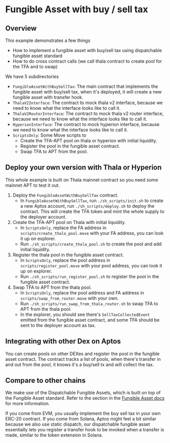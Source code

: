 # Fungible Asset with buy / sell tax

## Overview

This example demonstrates a few things

- How to implement a fungible asset with buy/sell tax using dispatchable fungible asset standard
- How to do cross contract calls (we call thala contract to create pool for the TFA and to swap)

We have 5 subdirectories

- `FungibleAssetWithBuySellTax`: The main contract that implements the fungible asset with buy/sell tax, when it's deployed, it will create a new fungible asset with transfer hook.
- `ThalaV2Interface`: The contract to mock thala v2 interface, because we need to know what the interface looks like to call it.
- `ThalaV2RouterInterface`: The contract to mock thala v2 router interface, because we need to know what the interface looks like to call it.
- `HyperionInterface`: The contract to mock hyperion interface, because we need to know what the interface looks like to call it.
- `ScriptsOnly`: Some Move scripts to
  - Create the TFA-APT pool on thala or hyperion with initial liquidity.
  - Register the pool in the fungible asset contract.
  - Swap TFA to APT from the pool.

## Deploy your own version with Thala or Hyperion

This whole example is built on Thala mainnet contract so you need some mainnet APT to test it out.

1. Deploy the `FungibleAssetWithBuySellTax` contract.
   - In `FungibleAssetWithBuySellTax`, run `./sh_scripts/init.sh` to create a new Aptos account, run `./sh_scripts/deploy.sh` to deploy the contract. This will create the TFA token and mint the whole supply to the deployer account.
2. Create the TFA-APT pool on Thala with initial liquidity.
   - In `ScriptsOnly`, replace the FA address in `scripts/create_thala_pool.move` with your FA address, you can look it up on explorer.
   - Run `./sh_scripts/create_thala_pool.sh` to create the pool and add initial liquidity.
3. Register the thala pool in the fungible asset contract.
   - In `ScriptsOnly`, replace the pool address in `scripts/register_pool.move` with your pool address, you can look it up on explorer.
   - Run `./sh_scripts/run_register_pool.sh` to register the pool in the fungible asset contract.
4. Swap TFA to APT from the thala pool.
   - In `ScriptsOnly`, replace the pool address and FA address in `scripts/swap_from_router.move` with your own.
   - Run `./sh_scripts/run_swap_from_thala_router.sh` to swap TFA to APT from the thala pool.
   - In the explorer, you should see there's `SellTaxCollectedEvent` emitted from the fungible asset contract, and some TFA should be sent to the deployer account as tax.

## Integrating with other Dex on Aptos

You can create pools on other DEXes and register the pool in the fungible asset contract. The contract tracks a list of pools, when there's transfer in and out from the pool, it knows it's a buy/sell tx and will collect the tax.

## Compare to other chains

We make use of the Dispatchable Fungible Assets, which is built on top of the Fungible Asset standard.
Refer to the section in the [Fungible Asset docs](https://preview.aptos.dev/en/build/smart-contracts/fungible-asset#dispatchable-fungible-asset-advanced) for more information.

If you come from EVM, you usually implement the buy sell tax in your own ERC-20 contract. If you come from Solana, Aptos might feel a bit similar because we also use static dispatch, our dispatchable fungible asset essentially lets you register a transfer hook to be invoked when a transfer is made, similar to the token extension in Solana.
